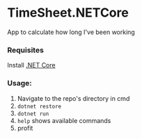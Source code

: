 # TimeSheet.NETCore
App to calculate how long I've been working

### Requisites
Install [.NET Core](http://dot.net)

### Usage:  
1. Navigate to the repo's directory in cmd  
1. `dotnet restore`  
1. `dotnet run`  
1. `help` shows available commands
1. profit  

